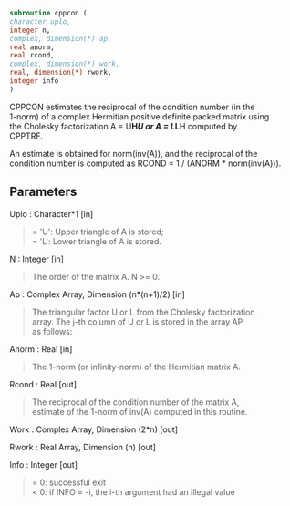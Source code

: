 ```fortran  
subroutine cppcon (  
character uplo,  
integer n,  
complex, dimension(*) ap,  
real anorm,  
real rcond,  
complex, dimension(*) work,  
real, dimension(*) rwork,  
integer info  
)  
```  
  
CPPCON estimates the reciprocal of the condition number (in the  
1-norm) of a complex Hermitian positive definite packed matrix using  
the Cholesky factorization A = U**H*U or A = L*L**H computed by  
CPPTRF.  
  
An estimate is obtained for norm(inv(A)), and the reciprocal of the  
condition number is computed as RCOND = 1 / (ANORM * norm(inv(A))).  
  
## Parameters  
Uplo : Character*1 [in]  
> = 'U':  Upper triangle of A is stored;  
> = 'L':  Lower triangle of A is stored.  
  
N : Integer [in]  
> The order of the matrix A.  N >= 0.  
  
Ap : Complex Array, Dimension (n*(n+1)/2) [in]  
> The triangular factor U or L from the Cholesky factorization  
> array.  The j-th column of U or L is stored in the array AP  
> as follows:  
  
Anorm : Real [in]  
> The 1-norm (or infinity-norm) of the Hermitian matrix A.  
  
Rcond : Real [out]  
> The reciprocal of the condition number of the matrix A,  
> estimate of the 1-norm of inv(A) computed in this routine.  
  
Work : Complex Array, Dimension (2*n) [out]  
  
Rwork : Real Array, Dimension (n) [out]  
  
Info : Integer [out]  
> = 0:  successful exit  
> < 0:  if INFO = -i, the i-th argument had an illegal value  
  
